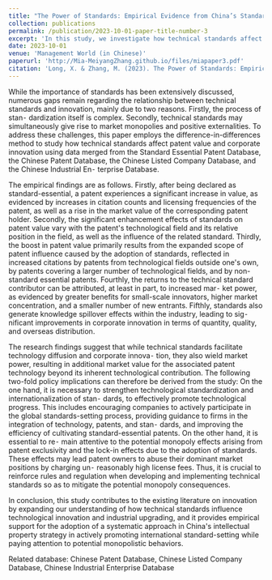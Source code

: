 ```yaml
---
title: "The Power of Standards: Empirical Evidence from China’s Standard Essential Patents"
collection: publications
permalink: /publication/2023-10-01-paper-title-number-3
excerpt: 'In this study, we investigate how technical standards affect patent value and corporate innovation. The findings suggest that while technical standards facilitate technology diffusion and corporate innovation, they also wield market power, resulting in additional market value for the associated patent technology beyond its inherent technological contribution.'
date: 2023-10-01
venue: 'Management World (in Chinese)'
paperurl: 'http://Mia-MeiyangZhang.github.io/files/miapaper3.pdf'
citation: 'Long, X. & Zhang, M. (2023). The Power of Standards: Empirical Evidence from China’s Standard Essential Patents. Management World (in Chinese), 39(10), 149-168+227. 龙小宁,张美扬.标准的力量——来自中国标准必要专利的经验证据[J].管理世界,2023,39(10):149-168+227.'
---
```


While the importance of standards has been extensively discussed, numerous gaps remain regarding the relationship between technical standards and innovation, mainly due to two reasons. Firstly, the process of stan⁃ dardization itself is complex. Secondly, technical standards may simultaneously give rise to market monopolies and positive externalities. To address these challenges, this paper employs the difference-in-differences method to study how technical standards affect patent value and corporate innovation using data merged from the Standard Essential Patent Database, the Chinese Patent Database, the Chinese Listed Company Database, and the Chinese Industrial En⁃ terprise Database.

The empirical findings are as follows. Firstly, after being declared as standard-essential, a patent experiences a significant increase in value, as evidenced by increases in citation counts and licensing frequencies of the patent, as well as a rise in the market value of the corresponding patent holder. Secondly, the significant enhancement effects of standards on patent value vary with the patent's technological field and its relative position in the field, as well as the influence of the related standard. Thirdly, the boost in patent value primarily results from the expanded scope of patent influence caused by the adoption of standards, reflected in increased citations by patents from technological fields outside one's own, by patents covering a larger number of technological fields, and by non-standard essential patents. Fourthly, the returns to the technical standard contributor can be attributed, at least in part, to increased mar⁃ ket power, as evidenced by greater benefits for small-scale innovators, higher market concentration, and a smaller number of new entrants. Fifthly, standards also generate knowledge spillover effects within the industry, leading to sig⁃ nificant improvements in corporate innovation in terms of quantity, quality, and overseas distribution.

The research findings suggest that while technical standards facilitate technology diffusion and corporate innova⁃ tion, they also wield market power, resulting in additional market value for the associated patent technology beyond its inherent technological contribution. The following two-fold policy implications can therefore be derived from the study: On the one hand, it is necessary to strengthen technological standardization and internationalization of stan⁃ dards, to effectively promote technological progress. This includes encouraging companies to actively participate in the global standards-setting process, providing guidance to firms in the integration of technology, patents, and stan⁃ dards, and improving the efficiency of cultivating standard-essential patents. On the other hand, it is essential to re⁃ main attentive to the potential monopoly effects arising from patent exclusivity and the lock-in effects due to the adoption of standards. These effects may lead patent owners to abuse their dominant market positions by charging un⁃ reasonably high license fees. Thus, it is crucial to reinforce rules and regulation when developing and implementing technical standards so as to mitigate the potential monopoly consequences.

In conclusion, this study contributes to the existing literature on innovation by expanding our understanding of how technical standards influence technological innovation and industrial upgrading, and it provides empirical support for the adoption of a systematic approach in China's intellectual property strategy in actively promoting international standard-setting while paying attention to potential monopolistic behaviors.

Related database: Chinese Patent Database, Chinese Listed Company Database, Chinese Industrial Enterprise Database
